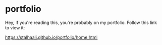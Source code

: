 # portfolio
Hey, If you're reading this, you're probably on my portfolio. Follow this link to view it:

https://stalhaali.github.io/portfolio/home.html
